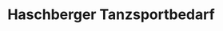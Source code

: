---
title: "Haschberger Tanzsportbedarf"
url: /regensburg/haschberger-tanzsportbedarf/
shop: Kleidung
---